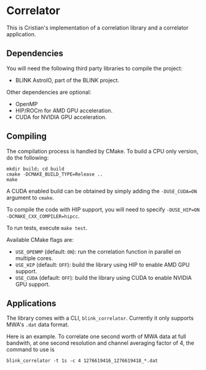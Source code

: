 # Correlator

This is Cristian's implementation of a correlation library and a correlator application.

## Dependencies

You will need the following third party libraries to compile the project:

- BLINK AstroIO, part of the BLINK project.

Other dependencies are optional:

- OpenMP
- HIP/ROCm for AMD GPU acceleration.
- CUDA for NVIDIA GPU acceleration.

## Compiling

The compilation process is handled by CMake. To build a CPU only version, do the following:

```
mkdir build; cd build
cmake -DCMAKE_BUILD_TYPE=Release ..
make 
```

A CUDA enabled build can be obtained by simply adding the `-DUSE_CUDA=ON` argument to `cmake`.

To compile the code with HIP support, you will need to specify `-DUSE_HIP=ON -DCMAKE_CXX_COMPILER=hipcc`. 

To run tests, execute `make test`.

Available CMake flags are:

- `USE_OPENMP` (default: `ON`): run the correlation function in parallel on multiple cores.
- `USE_HIP` (default: `OFF`): build the library using HIP to enable AMD GPU support.
- `USE_CUDA` (default: `OFF`): build the library using CUDA to enable NVIDIA GPU support.

## Applications

The library comes with a CLI,  `blink_correlator`. Currently it only supports MWA's `.dat` data format.

Here is an example. To correlate one second worth of MWA data at full bandwith, at one second resolution and channel averaging factor of 4, the command to use is 

```
blink_correlator -t 1s -c 4 1276619416_1276619418_*.dat  
``` 

